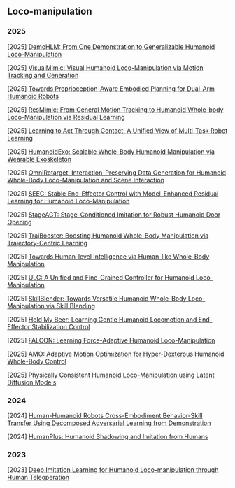 ## Loco-manipulation

### 2025

[2025] [DemoHLM: From One Demonstration to Generalizable Humanoid Loco-Manipulation](https://arxiv.org/abs/2510.11258)

[2025] [VisualMimic: Visual Humanoid Loco-Manipulation via Motion Tracking and Generation](https://arxiv.org/abs/2509.20322)

[2025] [Towards Proprioception-Aware Embodied Planning for Dual-Arm Humanoid Robots](https://www.arxiv.org/abs/2510.07882)

[2025] [ResMimic: From General Motion Tracking to Humanoid Whole-body Loco-Manipulation via Residual Learning](https://arxiv.org/abs/2510.05070)

[2025] [Learning to Act Through Contact: A Unified View of Multi-Task Robot Learning](https://arxiv.org/abs/2510.03599)

[2025] [HumanoidExo: Scalable Whole-Body Humanoid Manipulation via Wearable Exoskeleton](https://arxiv.org/abs/2510.03022)

[2025] [OmniRetarget: Interaction-Preserving Data Generation for Humanoid Whole-Body Loco-Manipulation and Scene Interaction](https://arxiv.org/abs/2509.26633)

[2025] [SEEC: Stable End-Effector Control with Model-Enhanced Residual Learning for Humanoid Loco-Manipulation](https://arxiv.org/abs/2509.21231)

[2025] [StageACT: Stage-Conditioned Imitation for Robust Humanoid Door Opening](https://arxiv.org/abs/2509.13200)

[2025] [TrajBooster: Boosting Humanoid Whole-Body Manipulation via Trajectory-Centric Learning](https://arxiv.org/abs/2509.11839)

[2025] [Towards Human-level Intelligence via Human-like Whole-Body Manipulation](https://arxiv.org/abs/2507.17141)

[2025] [ULC: A Unified and Fine-Grained Controller for Humanoid Loco-Manipulation](https://arxiv.org/abs/2507.06905)

[2025] [SkillBlender: Towards Versatile Humanoid Whole-Body Loco-Manipulation via Skill Blending](https://arxiv.org/abs/2506.09366)

[2025] [Hold My Beer: Learning Gentle Humanoid Locomotion and End-Effector Stabilization Control](https://arxiv.org/abs/2505.24198)

[2025] [FALCON: Learning Force-Adaptive Humanoid Loco-Manipulation](https://arxiv.org/abs/2505.06776)

[2025] [AMO: Adaptive Motion Optimization for Hyper-Dexterous Humanoid Whole-Body Control](https://arxiv.org/abs/2505.03738)

[2025] [Physically Consistent Humanoid Loco-Manipulation using Latent Diffusion Models](https://arxiv.org/abs/2504.16843)



### 2024

[2024] [Human-Humanoid Robots Cross-Embodiment Behavior-Skill Transfer Using Decomposed Adversarial Learning from Demonstration](https://arxiv.org/abs/2412.15166)

[2024] [HumanPlus: Humanoid Shadowing and Imitation from Humans](https://arxiv.org/abs/2406.10454)



### 2023

[2023] [Deep Imitation Learning for Humanoid Loco-manipulation through Human Teleoperation](https://arxiv.org/abs/2309.01952)